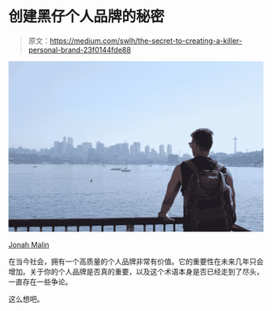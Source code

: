 # 创建黑仔个人品牌的秘密

> 原文：<https://medium.com/swlh/the-secret-to-creating-a-killer-personal-brand-23f0144fde88>

![](img/cd87231e1e62e71c8bd45937b1b9e82d.png)

[Jonah Malin](https://www.instagram.com/jmailman95/)

在当今社会，拥有一个高质量的个人品牌非常有价值。它的重要性在未来几年只会增加。关于你的个人品牌是否真的重要，以及这个术语本身是否已经走到了尽头，一直存在一些争论。

这么想吧。